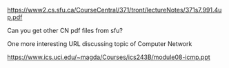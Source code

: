 https://www2.cs.sfu.ca/CourseCentral/371/tront/lectureNotes/371s7.991.4up.pdf

Can you get other CN pdf files from sfu? 


One more interesting URL discussing topic of Computer Network

 https://www.ics.uci.edu/~magda/Courses/ics243B/module08-icmp.ppt

 